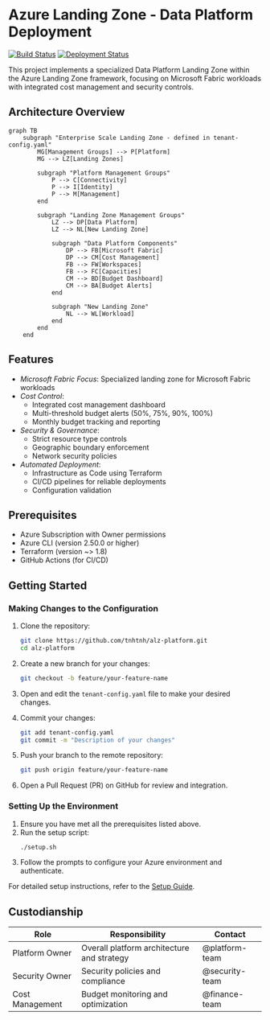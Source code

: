 # Azure Landing Zone - Data Platform Deployment

[![Build Status](https://github.com/tnhtnh/alz-mgmt/actions/workflows/cd.yaml/badge.svg)](https://github.com/tnhtnh/alz-platform/actions)
[![Deployment Status](https://github.com/tnhtnh/alz-mgmt/actions/workflows/cd.yaml/badge.svg)](https://github.com/tnhtnh/alz-platform/actions)

This project implements a specialized Data Platform Landing Zone within the Azure Landing Zone framework, focusing on Microsoft Fabric workloads with integrated cost management and security controls.

## Architecture Overview

```mermaid
graph TB
    subgraph "Enterprise Scale Landing Zone - defined in tenant-config.yaml"
        MG[Management Groups] --> P[Platform]
        MG --> LZ[Landing Zones]
        
        subgraph "Platform Management Groups"
            P --> C[Connectivity]
            P --> I[Identity]
            P --> M[Management]
        end

        subgraph "Landing Zone Management Groups"
            LZ --> DP[Data Platform]
            LZ --> NL[New Landing Zone]
            
            subgraph "Data Platform Components"
                DP --> FB[Microsoft Fabric]
                DP --> CM[Cost Management]
                FB --> FW[Workspaces]
                FB --> FC[Capacities]
                CM --> BD[Budget Dashboard]
                CM --> BA[Budget Alerts]
            end

            subgraph "New Landing Zone"
                NL --> WL[Workload]
            end
        end
    end
```

## Features
* *Microsoft Fabric Focus*: Specialized landing zone for Microsoft Fabric workloads
* *Cost Control*:
  * Integrated cost management dashboard
  * Multi-threshold budget alerts (50%, 75%, 90%, 100%)
  * Monthly budget tracking and reporting
* *Security & Governance*:
  * Strict resource type controls
  * Geographic boundary enforcement
  * Network security policies
* *Automated Deployment*:
  * Infrastructure as Code using Terraform
  * CI/CD pipelines for reliable deployments
  * Configuration validation



## Prerequisites
* Azure Subscription with Owner permissions
* Azure CLI (version 2.50.0 or higher)
* Terraform (version ~> 1.8)
* GitHub Actions (for CI/CD)

## Getting Started

### Making Changes to the Configuration

1. Clone the repository:
   ```bash
   git clone https://github.com/tnhtnh/alz-platform.git
   cd alz-platform
   ```

2. Create a new branch for your changes:
   ```bash
   git checkout -b feature/your-feature-name
   ```

3. Open and edit the `tenant-config.yaml` file to make your desired changes.

4. Commit your changes:
   ```bash
   git add tenant-config.yaml
   git commit -m "Description of your changes"
   ```

5. Push your branch to the remote repository:
   ```bash
   git push origin feature/your-feature-name
   ```

6. Open a Pull Request (PR) on GitHub for review and integration.

### Setting Up the Environment

1. Ensure you have met all the prerequisites listed above.
2. Run the setup script:
   ```bash
   ./setup.sh
   ```
3. Follow the prompts to configure your Azure environment and authenticate.

For detailed setup instructions, refer to the [Setup Guide](docs/setup-guide.md).

## Custodianship
| Role | Responsibility | Contact |
|------|----------------|---------|
| Platform Owner | Overall platform architecture and strategy | @platform-team |
| Security Owner | Security policies and compliance | @security-team |
| Cost Management | Budget monitoring and optimization | @finance-team |

